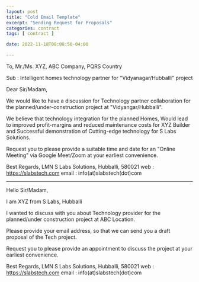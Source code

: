 ```yaml
---
layout: post
title: "Cold Email Template"
excerpt: "Sending Request for Proposals"
categories: contract
tags: [ contract ]

date: 2022-11-18T08:08:50-04:00

---
```


To,
  Mr./Ms. XYZ,
  ABC Company,
  PQRS Country

Sub : Intelligent homes technology partner for "Vidyanagar/Hubballi" project

Dear Sir/Madam,

  We would like to have a discussion for Technology partner collaboration for the  planned/under-construction
  project at "Vidyangar/Hubballi".
  
  We believe that technology integration for the planned Homes, Would lead to improved profit-margins and 
  reduced maintenance costs for XYZ Builder and Successful demonstration of Cutting-edge technology for 
  S Labs Solutions.
  
  Request you to please provide a suitable time and date for an "Online Meeting" via Google Meet/Zoom at your earliest
  convenience.
  

Best Regards,
LMN
S Labs Solutions,
Hubballi, 580021
web : https://slabstech.com
email : info(at)slabstech(dot)com



---

Hello Sir/Madam,

I am XYZ from S Labs, Hubballi

I wanted to discuss with you about Technology provider for the planned/under construction
project at ABC Location.

Please provide your email address, so that we can send you a draft proposal of the Tech project.

Request you to please provide an appointment to discuss the project at your earliest convenience.

Best Regards,
LMN
S Labs Solutions,
Hubballi, 580021
web : https://slabstech.com
email : info(at)slabstech(dot)com
